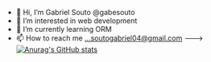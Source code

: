 - 👋 Hi, I’m Gabriel Souto @gabesouto
- 👀 I’m interested in web development
- 🌱 I’m currently learning ORM
- 📫 How to reach me ...soutogabriel04@gmail.com
--->
[![Anurag's GitHub stats](https://github-readme-stats.vercel.app/api?username=gabesouto)](https://github.com/gabesouto/github-readme-stats)
